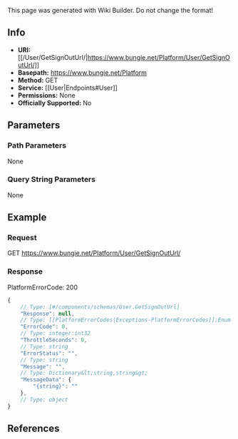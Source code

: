 <span class="wiki-builder">This page was generated with Wiki Builder. Do not change the format!</span>

## Info


* **URI:** [[/User/GetSignOutUrl/|https://www.bungie.net/Platform/User/GetSignOutUrl/]]
* **Basepath:** https://www.bungie.net/Platform
* **Method:** GET
* **Service:** [[User|Endpoints#User]]
* **Permissions:** None
* **Officially Supported:** No

## Parameters
### Path Parameters
None

### Query String Parameters
None

## Example
### Request
GET https://www.bungie.net/Platform/User/GetSignOutUrl/

### Response
PlatformErrorCode: 200
```javascript
{
    // Type: [#/components/schemas/User.GetSignOutUrl]
    "Response": null,
    // Type: [[PlatformErrorCodes|Exceptions-PlatformErrorCodes]]:Enum
    "ErrorCode": 0,
    // Type: integer:int32
    "ThrottleSeconds": 0,
    // Type: string
    "ErrorStatus": "",
    // Type: string
    "Message": "",
    // Type: Dictionary&lt;string,string&gt;
    "MessageData": {
        "{string}": ""
    },
    // Type: object
}

```

## References

